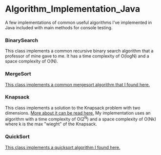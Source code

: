 # Algorithm_Implementation_Java
A few implementations of common useful algorithms I've implemented in Java included with main methods for console testing.
 
<h3>BinarySearch</h3>
This class implements a common recursive binary search algorithm that a professor of mine gave to me.
It has a time complexity of O(logN) and a space complexity of O(N).
<h3>MergeSort</h3>
<a href=https://www.tutorialspoint.com/data_structures_algorithms/merge_sort_algorithm.htm>This class implements a common mergesort algorithm that I found here.</a href>
<h3>Knapsack</h3>
This class implements a solution to the Knapsack problem with two dimensions.
<a href=https://xlinux.nist.gov/dads/HTML/knapsackProblem.html>More about it can be read here.</a href>
My implementation uses an algorithm with a time complexity of O(2<sup>N</sup>) and a space complexity of O(Nk) where k is the max "wieght" of the Knapsack.
<h3>QuickSort</h3>
<a href=https://www.tutorialspoint.com/data_structures_algorithms/quick_sort_algorithm.htm>
This class implements a quicksort algorithm I found here.
</a href>
